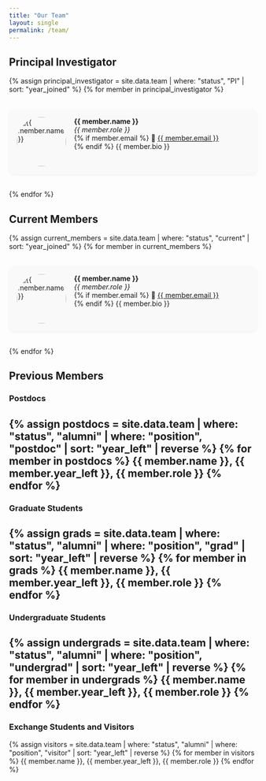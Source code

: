 ```yaml
---
title: "Our Team"
layout: single
permalink: /team/
---
```


<style>
.team-grid {
  display: grid;
  grid-template-columns: repeat(auto-fit, minmax(320px, 1fr));
  gap: 2rem;
}

.team-card {
  display: flex;
  align-items: flex-start;
  gap: 1rem;
  background: #f9f9f9;
  padding: 1rem;
  border-radius: 0.75rem;
  box-shadow: 0 2px 6px rgba(0, 0, 0, 0.05);
  min-width: 0; /* allows text to wrap inside grid column */
}

.team-card img {
  border-radius: 50%;
  width: 100px;
  height: 100px;
  object-fit: cover;
  aspect-ratio: 1 / 1;
  flex-shrink: 0;
}
</style>

## Principal Investigator

<div class="team-grid">
{% assign principal_investigator = site.data.team | where: "status", "PI" | sort: "year_joined" %}
{% for member in principal_investigator %}
  <div class="team-card">
    <img src="{{ member.image }}" alt="{{ member.name }}">
    <div>
      <strong>{{ member.name }}</strong><br>
      <em>{{ member.role }}</em><br>
      {% if member.email %}
        📧 <a href="mailto:{{ member.email }}">{{ member.email }}</a><br>
      {% endif %}
      {{ member.bio }}
    </div>
  </div>
{% endfor %}
</div>

## Current Members

<div class="team-grid">
{% assign current_members = site.data.team | where: "status", "current" | sort: "year_joined" %}
{% for member in current_members %}
  <div class="team-card">
    <img src="{{ member.image }}" alt="{{ member.name }}">
    <div>
      <strong>{{ member.name }}</strong><br>
      <em>{{ member.role }}</em><br>
      {% if member.email %}
        📧 <a href="mailto:{{ member.email }}">{{ member.email }}</a><br>
      {% endif %}
      {{ member.bio }}
    </div>
  </div>
{% endfor %}
</div>

## Previous Members

### Postdocs

{% assign postdocs = site.data.team | where: "status", "alumni" | where: "position", "postdoc" | sort: "year_left" | reverse %}
{% for member in postdocs %}
{{ member.name }}, {{ member.year_left }}, {{ member.role }} 
{% endfor %}
---

### Graduate Students

{% assign grads = site.data.team | where: "status", "alumni" | where: "position", "grad" | sort: "year_left" | reverse %}
{% for member in grads %}
{{ member.name }}, {{ member.year_left }}, {{ member.role }} 
{% endfor %}
---

### Undergraduate Students

{% assign undergrads = site.data.team | where: "status", "alumni" | where: "position", "undergrad" | sort: "year_left" | reverse %}
{% for member in undergrads %}
{{ member.name }}, {{ member.year_left }}, {{ member.role }}
{% endfor %}
---

### Exchange Students and Visitors

{% assign visitors = site.data.team | where: "status", "alumni" | where: "position", "visitor" | sort: "year_left" | reverse %}
{% for member in visitors %}
{{ member.name }}, {{ member.year_left }}, {{ member.role }}
{% endfor %}
